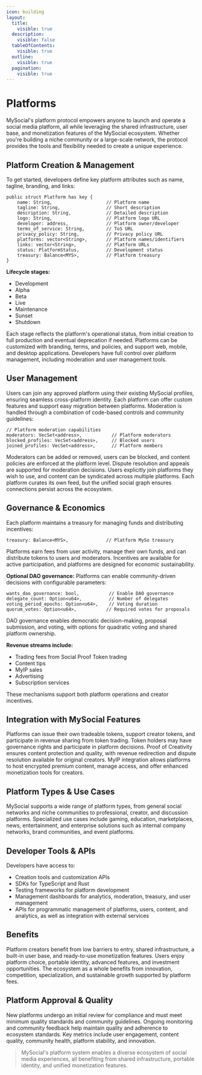 ```yaml
---
icon: building
layout:
  title:
    visible: true
  description:
    visible: false
  tableOfContents:
    visible: true
  outline:
    visible: true
  pagination:
    visible: true
---
```


# Platforms

MySocial's platform protocol empowers anyone to launch and operate a social media platform, all while leveraging the shared infrastructure, user base, and monetization features of the MySocial ecosystem. Whether you're building a niche community or a large-scale network, the protocol provides the tools and flexibility needed to create a unique experience.

## Platform Creation & Management

To get started, developers define key platform attributes such as name, tagline, branding, and links:

```move
public struct Platform has key {
    name: String,                    // Platform name
    tagline: String,                 // Short description
    description: String,             // Detailed description
    logo: String,                    // Platform logo URL
    developer: address,              // Platform owner/developer
    terms_of_service: String,        // ToS URL
    privacy_policy: String,          // Privacy policy URL
    platforms: vector<String>,       // Platform names/identifiers
    links: vector<String>,           // Platform URLs
    status: PlatformStatus,          // Development status
    treasury: Balance<MYS>,          // Platform treasury
}
```

**Lifecycle stages:**
- Development
- Alpha
- Beta
- Live
- Maintenance
- Sunset
- Shutdown

Each stage reflects the platform's operational status, from initial creation to full production and eventual deprecation if needed. Platforms can be customized with branding, terms, and policies, and support web, mobile, and desktop applications. Developers have full control over platform management, including moderation and user management tools.

## User Management

Users can join any approved platform using their existing MySocial profiles, ensuring seamless cross-platform identity. Each platform can offer custom features and support easy migration between platforms. Moderation is handled through a combination of code-based controls and community guidelines:

```move
// Platform moderation capabilities
moderators: VecSet<address>,           // Platform moderators
blocked_profiles: VecSet<address>,     // Blocked users
joined_profiles: VecSet<address>,      // Platform members
```

Moderators can be added or removed, users can be blocked, and content policies are enforced at the platform level. Dispute resolution and appeals are supported for moderation decisions. Users explicitly join platforms they wish to use, and content can be syndicated across multiple platforms. Each platform curates its own feed, but the unified social graph ensures connections persist across the ecosystem.

## Governance & Economics

Each platform maintains a treasury for managing funds and distributing incentives:

```move
treasury: Balance<MYS>,              // Platform MySo treasury
```

Platforms earn fees from user activity, manage their own funds, and can distribute tokens to users and moderators. Incentives are available for active participation, and platforms are designed for economic sustainability.

**Optional DAO governance:**
Platforms can enable community-driven decisions with configurable parameters:

```move
wants_dao_governance: bool,           // Enable DAO governance
delegate_count: Option<u64>,          // Number of delegates
voting_period_epochs: Option<u64>,    // Voting duration
quorum_votes: Option<u64>,           // Required votes for proposals
```

DAO governance enables democratic decision-making, proposal submission, and voting, with options for quadratic voting and shared platform ownership.

**Revenue streams include:**
- Trading fees from Social Proof Token trading
- Content tips
- MyIP sales
- Advertising
- Subscription services

These mechanisms support both platform operations and creator incentives.

## Integration with MySocial Features

Platforms can issue their own tradeable tokens, support creator tokens, and participate in revenue sharing from token trading. Token holders may have governance rights and participate in platform decisions. Proof of Creativity ensures content protection and quality, with revenue redirection and dispute resolution available for original creators. MyIP integration allows platforms to host encrypted premium content, manage access, and offer enhanced monetization tools for creators.

## Platform Types & Use Cases

MySocial supports a wide range of platform types, from general social networks and niche communities to professional, creator, and discussion platforms. Specialized use cases include gaming, education, marketplaces, news, entertainment, and enterprise solutions such as internal company networks, brand communities, and event platforms.

## Developer Tools & APIs

Developers have access to:
- Creation tools and customization APIs
- SDKs for TypeScript and Rust
- Testing frameworks for platform development
- Management dashboards for analytics, moderation, treasury, and user management
- APIs for programmatic management of platforms, users, content, and analytics, as well as integration with external services

## Benefits

Platform creators benefit from low barriers to entry, shared infrastructure, a built-in user base, and ready-to-use monetization features. Users enjoy platform choice, portable identity, advanced features, and investment opportunities. The ecosystem as a whole benefits from innovation, competition, specialization, and sustainable growth supported by platform fees.

## Platform Approval & Quality

New platforms undergo an initial review for compliance and must meet minimum quality standards and community guidelines. Ongoing monitoring and community feedback help maintain quality and adherence to ecosystem standards. Key metrics include user engagement, content quality, community health, platform stability, and innovation.

> MySocial's platform system enables a diverse ecosystem of social media experiences, all benefiting from shared infrastructure, portable identity, and unified monetization features.
